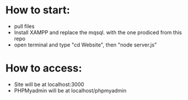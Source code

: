 # How to start:
 - pull files
 - Install XAMPP and replace the mqsql. with the one prodiced from this repo
 - open terminal and type "cd Website", then "node server.js"

# How to access:
 - Site will be at localhost:3000
 - PHPMyadmin will be at localhost/phpmyadmin
